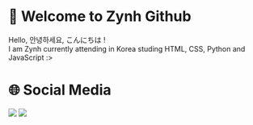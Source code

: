 # 🐬 Welcome to Zynh Github
Hello, 안녕하세요, こんにちは !</br>I am Zynh currently attending in Korea studing HTML, CSS, Python and JavaScript :>

# 🌐 Social Media
<a href=""><img src="https://img.shields.io/badge/-Zynh%230571-202225?style=flat&logo=discord"/></a>
<a href="https://open.spotify.com/user/k4a1znmu23jsp98wb4kk58fz7?si=10640cd80cec4266"><img src="https://img.shields.io/badge/-Zynh-202225?style=flat&logo=spotify"/></a>

